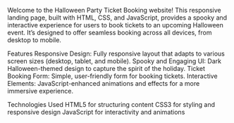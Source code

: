 Welcome to the Halloween Party Ticket Booking website! This responsive landing page, built with HTML, CSS, and JavaScript, provides a spooky and interactive experience for users to book tickets to an upcoming Halloween event. It’s designed to offer seamless booking across all devices, from desktop to mobile.

Features
Responsive Design: Fully responsive layout that adapts to various screen sizes (desktop, tablet, and mobile).
Spooky and Engaging UI: Dark Halloween-themed design to capture the spirit of the holiday.
Ticket Booking Form: Simple, user-friendly form for booking tickets.
Interactive Elements: JavaScript-enhanced animations and effects for a more immersive experience.

Technologies Used
HTML5 for structuring content
CSS3 for styling and responsive design
JavaScript for interactivity and animations
